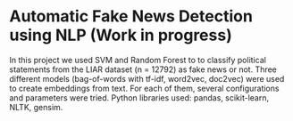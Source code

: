 # Automatic Fake News Detection using NLP (Work in progress)

In this project we used SVM and Random Forest to to classify political statements from the LIAR dataset (n = 12792) as fake news or not.
Three different models (bag-of-words with tf-idf, word2vec, doc2vec) were used to create embeddings from text. For each of them, several configurations and parameters were tried. 
Python libraries used: pandas, scikit-learn, NLTK, gensim.
